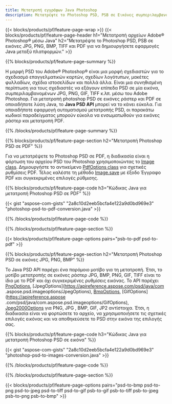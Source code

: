 ```yaml
---
title: Μετατροπή εγγράφων Java Photoshop
description: Μετατρέψτε το Photoshop PSD, PSB σε Εικόνες συμπεριλαμβανομένων BMP, JPG, PNG, TIFF και PDF μέσω βιβλιοθήκης Java.
---
```


{{< blocks/products/pf/feature-page-wrap >}}
{{< blocks/products/pf/feature-page-header h1="Μετατροπή αρχείων Adobe® Photoshop® μέσω Java" h2="Μετατρέψτε το Photoshop PSD, PSB σε εικόνες JPG, PNG, BMP, TIFF και PDF για να δημιουργήσετε εφαρμογές Java μεταξύ πλατφορμών." >}}

{{% blocks/products/pf/feature-page-summary %}}

Η μορφή PSD του Adobe® Photoshop® είναι μια μορφή σχεδιαστών για το σχεδιασμό επαγγελματικών καρτών, σχεδίων λογότυπων, μακέτες φυλλαδίων, σχέδια ιστοσελίδων και πολλά άλλα. Είναι μια συνηθισμένη περίπτωση για τους σχεδιαστές να εξάγουν επίπεδα PSD σε μία εικόνα, συμπεριλαμβανομένων JPG, PNG, GIF, TIFF κ.λπ. μέσω του Adobe Photoshop. Για μετατροπή photoshop PSD σε εικόνες ράστερ και PDF σε οποιαδήποτε λύση Java, το **Java PSD API** μπορεί να το κάνει εύκολα. Για οποιαδήποτε εφαρμογή αυτοματισμού μετατροπής PSD, οι παρακάτω κωδικοί παραδείγματος μπορούν εύκολα να ενσωματωθούν για εικόνες ράστερ και μετατροπή PDF.

{{% /blocks/products/pf/feature-page-summary  %}}

{{% blocks/products/pf/feature-page-section  h2="Μετατροπή Photoshop PSD σε PDF" %}}

Για να μετατρέψετε το Photoshop PSD σε PDF, η διαδικασία είναι η φόρτωση του αρχείου PSD του Photoshop χρησιμοποιώντας το [Image class](https://apireference.aspose.com/psd/java/com.aspose.psd/Image). Δημιουργήστε το αντικείμενο [PdfOptions class](https://apireference.aspose.com/psd/java/com.aspose.psd.imageoptions/PdfOptions) για σχετικές ρυθμίσεις PDF. Τέλος καλέστε τη μέθοδο [Image.save](https://apireference.aspose.com/psd/java/com.aspose.psd/Image#save-java.lang.String-com.aspose.psd.ImageOptionsBase-) με έξοδο Έγγραφο PDF και συγκεκριμένες επιλογές ρύθμισης.

{{% blocks/products/pf/feature-page-code h3="Κώδικας Java για μετατροπή Photoshop PSD σε PDF" %}}

{{< gist "aspose-com-gists" "2a8c10d2eeb5bcfa4e122a9d0bd969e3" "photoshop-psd-to-pdf-conversion.java" >}}

{{% /blocks/products/pf/feature-page-code  %}}

{{% /blocks/products/pf/feature-page-section %}}

{{< blocks/products/pf/feature-page-options pairs="psb-to-pdf psd-to-pdf" >}}

{{% blocks/products/pf/feature-page-section  h2="Μετατροπή Photoshop PSD σε εικόνες JPG, PNG, BMP" %}}

Το Java PSD API παρέχει ένα παρόμοιο μοτίβο για τη μετατροπή. Έτσι, το μοτίβο μετατροπής σε εικόνες ράστερ JPG, BMP, PNG, GIF, TIFF είναι το ίδιο με το PDF και όχι συγκεκριμένες ρυθμίσεις εικόνας. Το API παρέχει [PngOptions](https://apireference.aspose.com/psd/java/com.aspose.psd.imageoptions/PngOptions), [JpegOptions](https://apireference.aspose.com/psd/java/com .aspose.psd.imageoptions/JpegOptions), [BmpOptions](https://apireference.aspose.com/psd/java/com.aspose.psd.imageoptions/BmpOptions), [GifOptions](https://apireference.aspose .com/psd/java/com.aspose.psd.imageoptions/GifOptions), [Jpeg2000Options](https://apireference.aspose.com/psd/java/com.aspose.psd.imageoptions/Jpeg2000Options) για PNG, JPG , BMP, GIF, JP2 αντίστοιχα. Έτσι, η διαδικασία είναι να φορτώσετε το αρχείο, να χρησιμοποιήσετε τις σχετικές επιλογές εικόνας και να αποθηκεύσετε το PSD στην εικόνα της επιλογής σας.

{{% blocks/products/pf/feature-page-code h3="Κώδικας Java για μετατροπή Photoshop PSD σε εικόνα" %}}

{{< gist "aspose-com-gists" "2a8c10d2eeb5bcfa4e122a9d0bd969e3" "photoshop-psd-to-images-conversion.java" >}}

{{% /blocks/products/pf/feature-page-code  %}}

{{% /blocks/products/pf/feature-page-section %}}

{{< blocks/products/pf/feature-page-options pairs="psd-to-bmp psd-to-png psd-to-jpeg psd-to-tiff psd-to-gif psb-to-gif psb-to-tiff psb-to-jpeg psb-to-png psb-to-bmp" >}}
